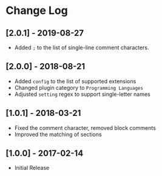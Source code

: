# Change Log

## [2.0.1] - 2019-08-27

- Added `;` to the list of single-line comment characters.

## [2.0.0] - 2018-08-21

- Added `config` to the list of supported extensions
- Changed plugin category to `Programming Languages`
- Adjusted `setting` regex to support single-letter names

## [1.0.1] - 2018-03-21

- Fixed the comment character, removed block comments
- Improved the matching of sections

## [1.0.0] - 2017-02-14

- Initial Release